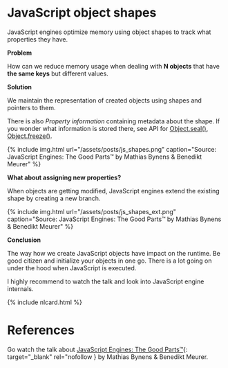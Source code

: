 # JavaScript object shapes

JavaScript engines optimize memory using object shapes to track what properties they have.

**Problem**

How can we reduce memory usage when dealing with **N objects** that have **the same keys** but different values.

**Solution**

We maintain the representation of created objects using shapes and pointers to them.

There is also _Property information_ containing metadata about the shape. If you wonder what information is stored there, see API for
[Object.seal()](https://developer.mozilla.org/en-US/docs/Web/JavaScript/Reference/Global_Objects/Object/seal), [Object.freeze()](https://developer.mozilla.org/en-US/docs/Web/JavaScript/Reference/Global_Objects/Object/freeze).

{% include img.html url="/assets/posts/js_shapes.png" caption="Source: JavaScript Engines: The Good Parts™ by Mathias Bynens & Benedikt Meurer" %}

**What about assigning new properties?**


When objects are getting modified, JavaScript engines extend the existing shape by creating a new branch.


{% include img.html url="/assets/posts/js_shapes_ext.png" caption="Source: JavaScript Engines: The Good Parts™ by Mathias Bynens & Benedikt Meurer" %}


**Conclusion**

The way how we create JavaScript objects have impact on the runtime. Be good citizen and initialize your objects in one go.
There is a lot going on under the hood when JavaScript is executed.

I highly recommend to watch the talk and look into JavaScript engine internals.


{% include nlcard.html %}

# References

Go watch the talk about [JavaScript Engines: The Good Parts™](https://www.youtube.com/watch?v=5nmpokoRaZI){: target="_blank" rel="nofollow } by Mathias Bynens & Benedikt Meurer.
